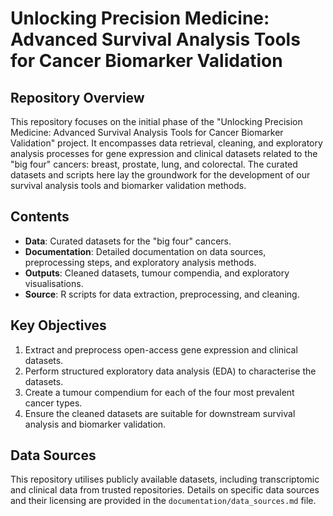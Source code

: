 # Unlocking Precision Medicine: Advanced Survival Analysis Tools for Cancer Biomarker Validation

## Repository Overview

This repository focuses on the initial phase of the "Unlocking Precision Medicine: Advanced Survival Analysis Tools for Cancer Biomarker Validation" project. It encompasses data retrieval, cleaning, and exploratory analysis processes for gene expression and clinical datasets related to the "big four" cancers: breast, prostate, lung, and colorectal. The curated datasets and scripts here lay the groundwork for the development of our survival analysis tools and biomarker validation methods.

## Contents

- **Data**: Curated datasets for the "big four" cancers.
- **Documentation**: Detailed documentation on data sources, preprocessing steps, and exploratory analysis methods.
- **Outputs**: Cleaned datasets, tumour compendia, and exploratory visualisations.
- **Source**: R scripts for data extraction, preprocessing, and cleaning.

## Key Objectives

1. Extract and preprocess open-access gene expression and clinical datasets.
2. Perform structured exploratory data analysis (EDA) to characterise the datasets.
3. Create a tumour compendium for each of the four most prevalent cancer types.
4. Ensure the cleaned datasets are suitable for downstream survival analysis and biomarker validation.

## Data Sources

This repository utilises publicly available datasets, including transcriptomic and clinical data from trusted repositories. Details on specific data sources and their licensing are provided in the `documentation/data_sources.md` file.
